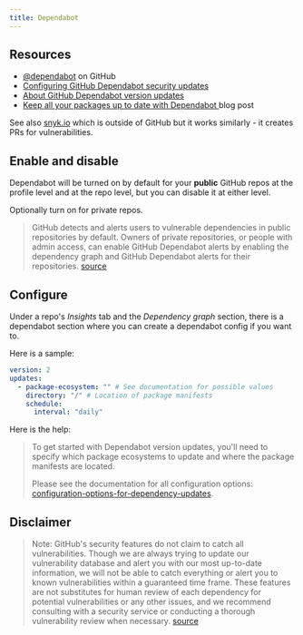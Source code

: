 ```yaml
---
title: Dependabot
---
```




## Resources

- [@dependabot](https://github.com/dependabot) on GitHub
- [Configuring GitHub Dependabot security updates](https://docs.github.com/en/free-pro-team@latest/github/managing-security-vulnerabilities/configuring-github-dependabot-security-updates)
- [About GitHub Dependabot version updates](https://docs.github.com/en/free-pro-team@latest/github/administering-a-repository/about-github-dependabot-version-updates)
- [ Keep all your packages up to date with Dependabot ](https://github.blog/2020-06-01-keep-all-your-packages-up-to-date-with-dependabot/) blog post

See also [snyk.io](https://snyk.io) which is outside of GitHub but it works similarly - it creates PRs for vulnerabilities.


## Enable and disable

Dependabot will be turned on by default for your **public** GitHub repos at the profile level and at the repo level, but you can disable it at either level.

Optionally turn on for private repos.

> GitHub detects and alerts users to vulnerable dependencies in public repositories by default. Owners of private repositories, or people with admin access, can enable GitHub Dependabot alerts by enabling the dependency graph and GitHub Dependabot alerts for their repositories. [source](https://docs.github.com/en/free-pro-team@latest/github/managing-security-vulnerabilities/about-alerts-for-vulnerable-dependencies#github-dependabot-alerts-for-vulnerable-dependencies)


## Configure

Under a repo's _Insights_ tab and the _Dependency graph_ section, there is a dependabot section where you can create a dependabot config if you want to.


Here is a sample:

```yaml
version: 2
updates:
  - package-ecosystem: "" # See documentation for possible values
    directory: "/" # Location of package manifests
    schedule:
      interval: "daily"
```

Here is the help:

> To get started with Dependabot version updates, you'll need to specify which
> package ecosystems to update and where the package manifests are located.
>
> Please see the documentation for all configuration options:
> [configuration-options-for-dependency-updates](https://help.github.com/github/administering-a-repository/configuration-options-for-dependency-updates).


## Disclaimer

> Note: GitHub's security features do not claim to catch all vulnerabilities. Though we are always trying to update our vulnerability database and alert you with our most up-to-date information, we will not be able to catch everything or alert you to known vulnerabilities within a guaranteed time frame. These features are not substitutes for human review of each dependency for potential vulnerabilities or any other issues, and we recommend consulting with a security service or conducting a thorough vulnerability review when necessary. [source](https://docs.github.com/en/free-pro-team@latest/github/managing-security-vulnerabilities/about-alerts-for-vulnerable-dependencies#github-dependabot-alerts-for-vulnerable-dependencies)
